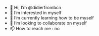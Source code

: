 - 👋 Hi, I’m @didierfrombcn
- 👀 I’m interested in myself
- 🌱 I’m currently learning how to be myself
- 💞️ I’m looking to collaborate on myself
- 📫 How to reach me : no

<!---
didierfrombcn/didierfrombcn is a ✨ special ✨ repository because its `README.md` (this file) appears on your GitHub profile.
You can click the Preview link to take a look at your changes.
--->
